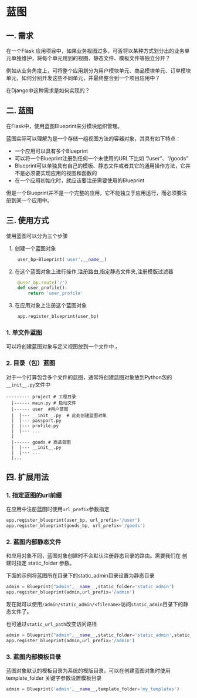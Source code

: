 # 蓝图

## 一. 需求

在一个Flask 应用项目中，如果业务视图过多，可否将以某种方式划分出的业务单元单独维护，将每个单元用到的视图、静态文件、模板文件等独立分开？

例如从业务角度上，可将整个应用划分为用户模块单元、商品模块单元、订单模块单元，如何分别开发这些不同单元，并最终整合到一个项目应用中？

在Django中这种需求是如何实现的？

## 二. 蓝图

在Flask中，使用蓝图Blueprint来分模块组织管理。

蓝图实际可以理解为是一个存储一组视图方法的容器对象，其具有如下特点：

- 一个应用可以具有多个Blueprint
- 可以将一个Blueprint注册到任何一个未使用的URL下比如 “/user”、“/goods”
- Blueprint可以单独具有自己的模板、静态文件或者其它的通用操作方法，它并不是必须要实现应用的视图和函数的
- 在一个应用初始化时，就应该要注册需要使用的Blueprint

但是一个Blueprint并不是一个完整的应用，它不能独立于应用运行，而必须要注册到某一个应用中。

## 三. 使用方式

使用蓝图可以分为三个步骤

1. 创建一个蓝图对象

   ```python
    user_bp=Blueprint('user',__name__)
   ```

2. 在这个蓝图对象上进行操作,注册路由,指定静态文件夹,注册模版过滤器

   ```python
    @user_bp.route('/')
    def user_profile():
        return 'user_profile'
   ```

3. 在应用对象上注册这个蓝图对象

   ```python
    app.register_blueprint(user_bp)
   ```

### 1. 单文件蓝图

可以将创建蓝图对象与定义视图放到一个文件中 。

### 2. 目录（包）蓝图

对于一个打算包含多个文件的蓝图，通常将创建蓝图对象放到Python包的`__init__.py`文件中

```text
--------- project # 工程目录
  |------ main.py # 启动文件
  |------ user  #用户蓝图
  |  |--- __init__.py  # 此处创建蓝图对象
  |  |--- passport.py  
  |  |--- profile.py
  |  |--- ...
  |
  |------ goods # 商品蓝图
  |  |--- __init__.py
  |  |--- ...
  |...
```

## 四. 扩展用法

### 1. 指定蓝图的url前缀

在应用中注册蓝图时使用`url_prefix`参数指定

```python
app.register_blueprint(user_bp, url_prefix='/user')
app.register_blueprint(goods_bp, url_prefix='/goods')
```

### 2. 蓝图内部静态文件

和应用对象不同，蓝图对象创建时不会默认注册静态目录的路由。需要我们在 创建时指定 static_folder 参数。

下面的示例将蓝图所在目录下的static_admin目录设置为静态目录

```python
admin = Blueprint("admin",__name__,static_folder='static_admin')
app.register_blueprint(admin,url_prefix='/admin')
```

现在就可以使用`/admin/static_admin/<filename>`访问`static_admin`目录下的静态文件了。

也可通过`static_url_path`改变访问路径

```python
admin = Blueprint("admin",__name__,static_folder='static_admin',static_url_path='/lib')
app.register_blueprint(admin,url_prefix='/admin')
```

### 3. 蓝图内部模板目录

蓝图对象默认的模板目录为系统的模版目录，可以在创建蓝图对象时使用 template_folder 关键字参数设置模板目录

```python
admin = Blueprint('admin',__name__,template_folder='my_templates')
```